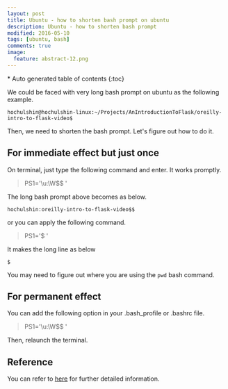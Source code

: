```yaml
---
layout: post
title: Ubuntu - how to shorten bash prompt on ubuntu
description: Ubuntu - how to shorten bash prompt
modified: 2016-05-10
tags: [ubuntu, bash]
comments: true
image:
  feature: abstract-12.png
---
```


<section id="table-of-contents" class="toc">
<div id="drawer" markdown="1">
*  Auto generated table of contents
{:toc}
</div>
</section><!-- /#table-of-contents -->

We could be faced with very long bash prompt on ubuntu as the following example.

```
hochulshin@hochulshin-linux:~/Projects/AnIntroductionToFlask/oreilly-intro-to-flask-video$ 
```

Then, we need to shorten the bash prompt. Let's figure out how to do it.


## For immediate effect but just once

On terminal, just type the following command and enter. It works promptly.

> PS1='\u:\W\$$ '

The long bash prompt above becomes as below.

```
hochulshin:oreilly-intro-to-flask-video$$ 
```

or you can apply the following command.

> PS1='$ '

It makes the long line as below

```
$
```

You may need to figure out where you are using the `pwd` bash command.

## For permanent effect

You can add the following option in your .bash_profile or .bashrc file.

> PS1='\u:\W\$$ '

Then, relaunch the terminal.

## Reference

You can refer to [here](http://www.linuxselfhelp.com/howtos/Bash-Prompt/Bash-Prompt-HOWTO-2.html) for further detailed information.
